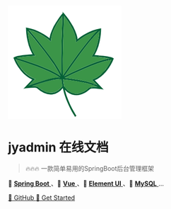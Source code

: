 <!-- _coverpage.md -->

![logo](./icon.png)

# **jyadmin 在线文档** 

> 🔥🔥🔥 一款简单易用的SpringBoot后台管理框架 

 🛵  [ **Spring Boot** ](https://spring.io/projects/spring-boot)、🚄 [ **Vue** ](https://vuejs.org/)、🛫  [ **Element UI** ](https://element.eleme.cn/#/zh-CN)、🚀 [ **MySQL** ](https://dev.mysql.com/doc/) ...


<!-- [🔥 **Spring Boot 官方文档** ](https://docs.spring.io/spring-boot/docs/2.5.12/reference/html/index.html) -->


[ 🌻 GitHub ](/README.md) [ 🌼 Get Started ](/README.md)
